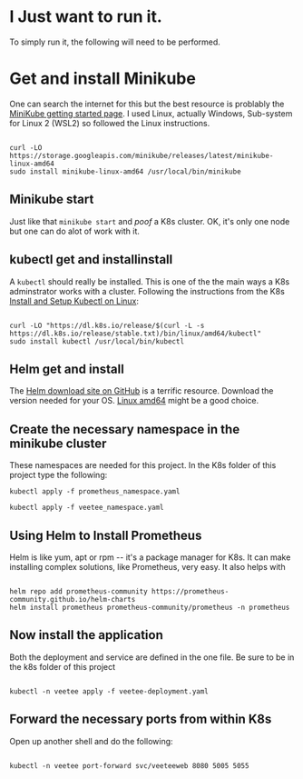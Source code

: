 # I Just want to run it.

To simply run it, the following will need to be performed.

# Get and install Minikube

One can search the internet for this but the best resource is problably the [MiniKube getting started page](https://minikube.sigs.k8s.io/docs/start/). I used Linux, actually Windows, Sub-system for Linux 2 (WSL2) so followed the Linux instructions.

```.shell

curl -LO https://storage.googleapis.com/minikube/releases/latest/minikube-linux-amd64
sudo install minikube-linux-amd64 /usr/local/bin/minikube

```

## Minikube start

Just like that `minikube start` and *poof* a K8s cluster. OK, it's only one node but one can do alot of work with it.


## kubectl  get and installinstall

A `kubectl` should really be installed. This is one of the the main ways a K8s adminstrator works with a cluster. Following the instructions from the K8s [Install and Setup Kubectl on Linux](https://kubernetes.io/docs/tasks/tools/install-kubectl-linux/):

```.shell

curl -LO "https://dl.k8s.io/release/$(curl -L -s https://dl.k8s.io/release/stable.txt)/bin/linux/amd64/kubectl"
sudo install kubectl /usr/local/bin/kubectl

```


## Helm get and install

The [Helm download site on GitHub](https://github.com/helm/helm/releases) is a terrific resource. Download the version needed for your OS. [Linux amd64](https://get.helm.sh/helm-v3.8.1-linux-amd64.tar.gz) might be a good choice.

## Create the necessary namespace in the minikube cluster

These namespaces are needed for this project. 
In the K8s folder of this project type the following:

```
kubectl apply -f prometheus_namespace.yaml

kubectl apply -f veetee_namespace.yaml

```

## Using Helm to Install Prometheus

Helm is like yum, apt or rpm -- it's a package manager for K8s. It can make installing complex solutions, like Prometheus, very easy.  It also helps with 

```.shell

helm repo add prometheus-community https://prometheus-community.github.io/helm-charts
helm install prometheus prometheus-community/prometheus -n prometheus

```

## Now install the application
Both the deployment and service are defined in the one file.
Be sure to be in the k8s folder of this project
```.shell

kubectl -n veetee apply -f veetee-deployment.yaml 

```

## Forward the necessary ports from within K8s

Open up another shell and do the following:

```shell

kubectl -n veetee port-forward svc/veeteeweb 8080 5005 5055

```